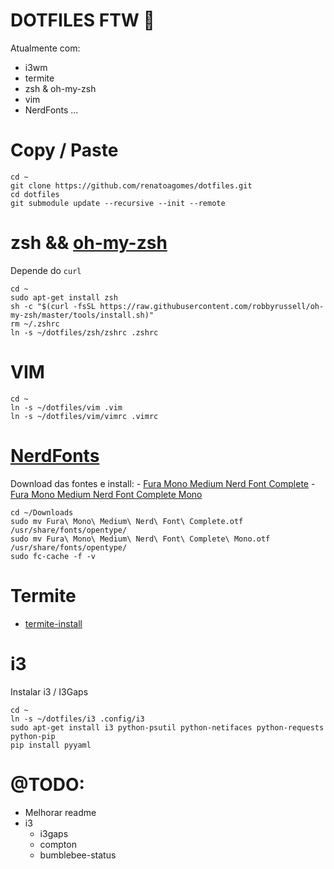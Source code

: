 # DOTFILES FTW :1st_place_medal: 

Atualmente com:
- i3wm
- termite 
- zsh & oh-my-zsh
- vim
- NerdFonts
...

# Copy / Paste

```
cd ~
git clone https://github.com/renatoagomes/dotfiles.git
cd dotfiles
git submodule update --recursive --init --remote
```

# zsh && [oh-my-zsh](https://github.com/robbyrussell/oh-my-zsh)

Depende do `curl`

```
cd ~
sudo apt-get install zsh
sh -c "$(curl -fsSL https://raw.githubusercontent.com/robbyrussell/oh-my-zsh/master/tools/install.sh)"
rm ~/.zshrc
ln -s ~/dotfiles/zsh/zshrc .zshrc
```

# VIM

```
cd ~
ln -s ~/dotfiles/vim .vim
ln -s ~/dotfiles/vim/vimrc .vimrc
```

# [NerdFonts](https://github.com/ryanoasis/nerd-fonts)

Download das fontes e install:
    - [Fura Mono Medium Nerd Font Complete](https://github.com/ryanoasis/nerd-fonts/blob/master/patched-fonts/FiraMono/Medium/complete/Fura%20Mono%20Medium%20Nerd%20Font%20Complete.otf)
    - [Fura Mono Medium Nerd Font Complete Mono](https://github.com/ryanoasis/nerd-fonts/blob/master/patched-fonts/FiraMono/Medium/complete/Fura%20Mono%20Medium%20Nerd%20Font%20Complete%20Mono.otf)

```
cd ~/Downloads
sudo mv Fura\ Mono\ Medium\ Nerd\ Font\ Complete.otf /usr/share/fonts/opentype/
sudo mv Fura\ Mono\ Medium\ Nerd\ Font\ Complete\ Mono.otf /usr/share/fonts/opentype/
sudo fc-cache -f -v
```


# Termite

- [termite-install](https://github.com/Corwind/termite-install)

# i3

Instalar i3 / I3Gaps

```
cd ~
ln -s ~/dotfiles/i3 .config/i3
sudo apt-get install i3 python-psutil python-netifaces python-requests python-pip
pip install pyyaml
```

# @TODO:

- Melhorar readme
- i3
    - i3gaps
    - compton
    - bumblebee-status
